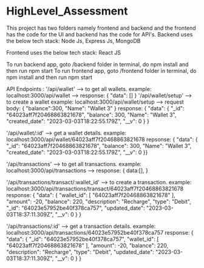 # HighLevel_Assessment

This project has two folders namely frontend and backend and the frontend has the code for the UI and backend has the code for API's.
Backend uses the below tech stack:
Node Js, Express Js, MongoDB

Frontend uses the below tech stack:
React JS

To run backend app, goto /backend folder in terminal, do npm install and then run npm start
To run frontend app, goto /frontend folder in terminal, do npm install and then run npm start

API Endpoints :
'/api/wallet' --> to get all wallets.
example:
localhost:3000/api/wallet  --> 
response: {
    "data": []
}
'/api/wallet/setup' --> to create a wallet
example:
localhost:3000/api/wallet/setup --> 
request body: 
{
    "balance":300,
    "Name": "Wallet 3"
}
response: 
{
  "data": {
        "_id": "64023aff7f20468863821678",
        "balance": 300,
        "Name": "Wallet 3",
        "created_date": "2023-03-03T18:22:55.179Z",
        "__v": 0
    }
}

'/api/wallet/:id' --> get a wallet details.
example:
localhost:3000/api/wallet/64023aff7f20468863821678
repsonse: 
 {
 "data": {
        "_id": "64023aff7f20468863821678",
        "balance": 300,
        "Name": "Wallet 3",
        "created_date": "2023-03-03T18:22:55.179Z",
        "__v": 0
    }}



'/api/transactions' --> to get all transactions.
example:
localhost:3000/api/transactions --> 
response: {
  data:[],
}


'/api/transactions/transact/:wallet_id' --> to create a transaction.
example:
localhost:3000/api/transactions/transact/64023aff7f20468863821678
response: 
{
    "data": {
        "wallet_id": [
            "64023aff7f20468863821678"
        ],
        "amount": -20,
        "balance": 220,
        "description": "Recharge",
        "type": "Debit",
        "_id": "64023e57952be40f378ca757",
        "updated_date": "2023-03-03T18:37:11.309Z",
        "__v": 0
    }
}

'/api/transactions/:id' --> get a transaction details.
example:
localhost:3000/api/transactions/64023e57952be40f378ca757
response:
{
    "data": {
        "_id": "64023e57952be40f378ca757",
        "wallet_id": [
            "64023aff7f20468863821678"
        ],
        "amount": -20,
        "balance": 220,
        "description": "Recharge",
        "type": "Debit",
        "updated_date": "2023-03-03T18:37:11.309Z",
        "__v": 0
    }
}


